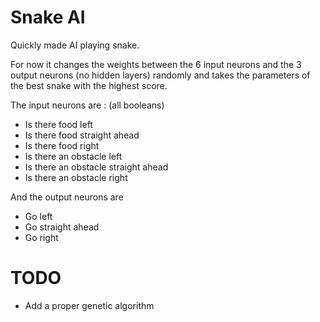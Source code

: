 # Snake AI
Quickly made AI playing snake.

For now it changes the weights between the 6 input neurons and the 3 output neurons (no hidden layers) randomly and takes the parameters of the best snake with the highest score.

The input neurons are : (all booleans)
- Is there food left
- Is there food straight ahead
- Is there food right
- Is there an obstacle left
- Is there an obstacle straight ahead
- Is there an obstacle right

And the output neurons are
- Go left
- Go straight ahead
- Go right

# TODO
- Add a proper genetic algorithm

